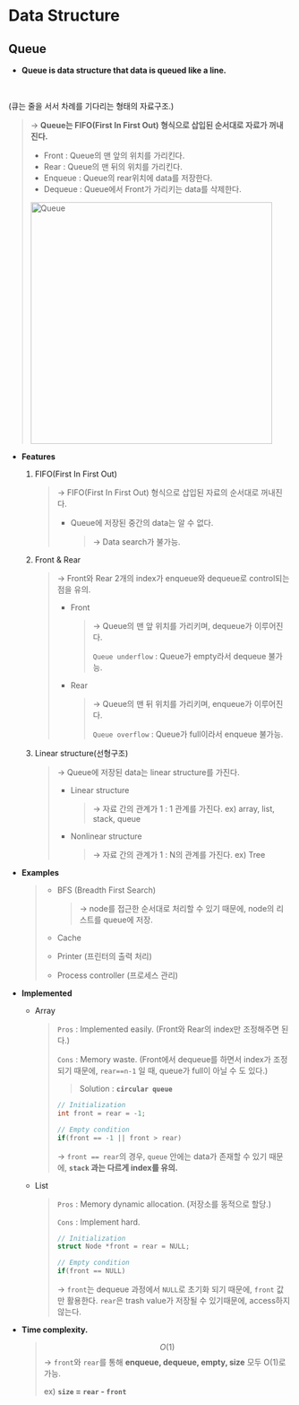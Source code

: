 # Data Structure

## Queue

- **Queue is data structure that data is queued like a line.**
  

<br>

(큐는 줄을 서서 차례를 기다리는 형태의 자료구조.)

  > → **Queue는 FIFO(First In First Out) 형식으로 삽입된 순서대로 자료가 꺼내진다.**
  >
  > * Front : Queue의 맨 앞의 위치를 가리킨다.
  > * Rear : Queue의 맨 뒤의 위치를 가리킨다.
  > * Enqueue : Queue의 rear위치에 data를 저장한다.
  > * Dequeue : Queue에서 Front가 가리키는 data를 삭제한다.
  >
  > <img width="431" alt="Queue" src="https://user-images.githubusercontent.com/23169707/72507648-a187e680-3887-11ea-9d93-c883a4469610.png">


- **Features**

  1. FIFO(First In First Out)

     > → FIFO(First In First Out) 형식으로 삽입된 자료의 순서대로 꺼내진다.
     >
     > * Queue에 저장된 중간의 data는 알 수 없다.
     >
     >   > → Data search가 불가능.
     >   >
     
  2. Front & Rear
  
     > → Front와 Rear 2개의 index가 enqueue와 dequeue로 control되는 점을 유의.
     >
     > - Front
     >
     >   >→ Queue의 맨 앞 위치를 가리키며, dequeue가 이루어진다.
     >   >
     >   >`Queue underflow` : Queue가 empty라서 dequeue 불가능.
     >
     > - Rear
     >
     >   >→ Queue의 맨 뒤 위치를 가리키며, enqueue가 이루어진다.
     >   >
     >   >`Queue overflow` : Queue가 full이라서 enqueue 불가능.
  
  3. Linear structure(선형구조)
  
     > → Queue에 저장된 data는 linear structure를 가진다.
     >
     > * Linear structure
     >
     >   > → 자료 간의 관계가 1 : 1 관계를 가진다.
     >   > ex) array, list, stack, queue
     >
     > * Nonlinear structure
     >
     >   > → 자료 간의 관계가 1 : N의 관계를 가진다.
     >   > ex) Tree
- **Examples**

  > * BFS (Breadth First Search)
  >
  >   > → node를 접근한 순서대로 처리할 수 있기 때문에, node의 리스트를 queue에 저장.
  >
  > * Cache
  >
  > * Printer (프린터의 출력 처리)
  >
  > * Process controller (프로세스 관리)


- **Implemented**

  * Array

    > `Pros` : Implemented easily. (Front와 Rear의 index만 조정해주면 된다.)
    >
    > `Cons` : Memory waste. (Front에서 dequeue를 하면서 index가 조정되기 때문에, `rear==n-1` 일 때, queue가 full이 아닐 수 도 있다.)
    >
    > > Solution : **`circular queue`**
    >
    > ```c++
    > // Initialization
    > int front = rear = -1;
    > 
    > // Empty condition
    > if(front == -1 || front > rear)
    > ```
    >
    > → `front == rear`의 경우, `queue` 안에는 data가 존재할 수 있기 때문에, 
    > **`stack` 과는 다르게 index를 유의.**
    
  * List
  
    > `Pros` : Memory dynamic allocation. (저장소를 동적으로 할당.)
    >
    > `Cons` : Implement hard.
    >
    > ```c++
    > // Initialization
    > struct Node *front = rear = NULL;
    > 
    > // Empty condition
    > if(front == NULL)
    > ```
    >
    > → `front`는 dequeue 과정에서 `NULL`로 초기화 되기 때문에, `front` 값만 활용한다.
    > `rear`은 trash value가 저장될 수 있기때문에, access하지 않는다.


- **Time complexity.**

  > $$
  > O(1)
  > $$
  > → `front`와 `rear`를 통해 **enqueue, dequeue, empty, size** 모두 O(1)로 가능.
  > 
  >ex) **`size` = `rear` - `front`**